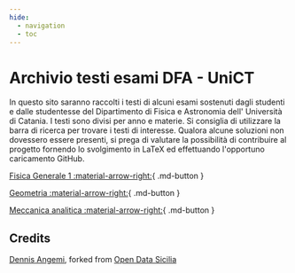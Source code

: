 ```yaml
---
hide:
  - navigation
  - toc
---
```


# Archivio testi esami DFA - UniCT

In questo sito saranno raccolti i testi di alcuni esami sostenuti dagli studenti e dalle studentesse del Dipartimento di Fisica e Astronomia dell' Università di Catania. I testi sono divisi per anno e materie. Si consiglia di utilizzare la barra di ricerca per trovare i testi di interesse. Qualora alcune soluzioni non dovessero essere presenti, si prega di valutare la possibilità di contribuire al progetto fornendo lo svolgimento in LaTeX ed effettuando l'opportuno caricamento GitHub.

[Fisica Generale 1 :material-arrow-right:](fisica-1/index.md){ .md-button }

[Geometria :material-arrow-right:](geometria/index.md){ .md-button }

[Meccanica analitica :material-arrow-right:](meccanica-analitica/index.md){ .md-button }

## Credits
[Dennis Angemi](https://twitter.com/DennisAngemi), forked from [Open Data Sicilia](https://github.com/opendatasicilia/ods-mkdocs-material) 
